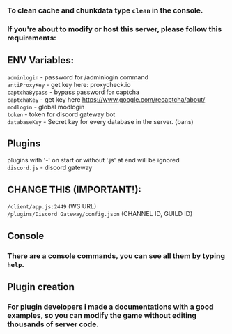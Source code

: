 ### To clean cache and chunkdata type `clean` in the console.
### If you're about to modify or host this server, please follow this requirements:

## ENV Variables:
`adminlogin` - password for /adminlogin command
<br>
`antiProxyKey` - get key here: proxycheck.io
<br>
`captchaBypass` - bypass password for captcha
<br>
`captchaKey` - get key here https://www.google.com/recaptcha/about/
<br>
`modlogin` - global modlogin
<br>
`token` - token for discord gateway bot
<br>
`databaseKey` - Secret key for every database in the server. (bans)
## Plugins
plugins with '-' on start or without '.js' at end will be ignored
<br>
`discord.js` - discord gateway

## CHANGE THIS (IMPORTANT!):
`/client/app.js:2449` (WS URL)
<br>
`/plugins/Discord Gateway/config.json` (CHANNEL ID, GUILD ID)
## Console
### There are a console commands, you can see all them by typing `help`.
## Plugin creation
### For plugin developers i made a documentations with a good examples, so you can modify the game without editing thousands of server code.
